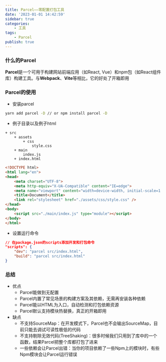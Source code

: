 ```yaml
---
title: Parcel——零配置打包工具
date: '2023-01-01 14:42:59'
sidebar: true
categories:
    - 工具
tags:
    - Parcel
publish: true
---
```


### 什么的Parcel
**Parcel**是一个可用于构建网站前端应用（如React, Vue）和npm包（如React组件库）构建工具。与**Webpack**、**Vite**等相比，它的好处了开箱即用

### Parcel的使用
+ 安装parcel
```bash
yarn add parcel -D // or npm install parcel -D
```

+ 例子目录以及例子html
```
+ src
    + assets
        + css
            style.css
    + main
        index.js
    + index.html
```

```html
<!DOCTYPE html>
<html lang="en">
<head>
    <meta charset="UTF-8">
    <meta http-equiv="X-UA-Compatible" content="IE=edge">
    <meta name="viewport" content="width=device-width, initial-scale=1.0">
    <title>Document</title>
    <link rel="stylesheet" href="./assets/css/style.css" />
</head>
<body>
    <script src="./main/index.js" type="module"></script>
</body>
</html>
```

+ 设置运行命令
```json
// 在package.json的scripts添加开发和打包命令
"scripts": {
    "dev": "parcel src/index.html",
    "build": "parcel src/index.html"
}
```

### 总结
+ 优点
    - Parcel能做到无配置
    - Parcel内置了常见场景的构建方案及其依赖，无需再安装各种依赖
    - Parcel能以HTML为入口，自动检测和打包依赖资源
    - Parcel默认支持模块热替换，真正的开箱即用
+ 缺点
    - 不支持SourceMap：在开发模式下，Parcel也不会输出SourceMap，目前只能去调试可读性极低的代码
    - 不支持剔除无效代码(TreeShaking)：很多时候我们只用到了库中的一个函数，结果Parcel把整个库都打包了进来
    - 一些依赖会让Parcel出错：当你的项目依赖了一些Npm上的模块时，有些Npm模块会让Parcel运行错误